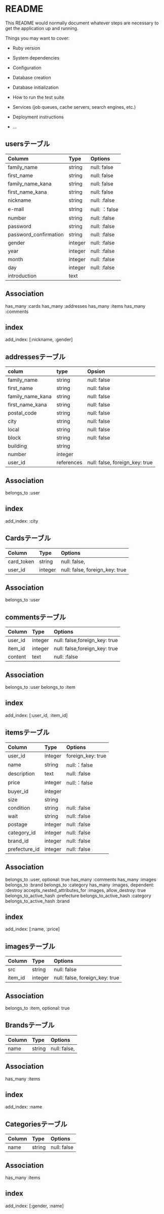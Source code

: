 # README

This README would normally document whatever steps are necessary to get the
application up and running.

Things you may want to cover:

* Ruby version

* System dependencies

* Configuration

* Database creation

* Database initialization

* How to run the test suite

* Services (job queues, cache servers, search engines, etc.)

* Deployment instructions

* ...

## usersテーブル
|Columm|Type|Options|
|:------|:----|:-------|
|family_name|string|null: false|
|first_name|string|null: false|
|family_name_kana|string|null: false|
|first_name_kana|string|null: false|
|nickname|string|null: :false|
|e-mail|string|null: ：false|
|number|string|null: :false|
|password|string|null: :false|
|password_confirmation|string|null: :false|
|gender|integer|null: :false|
|year|integer|null: :false|
|month|integer|null: :false|
|day|integer|null: :false|
|introduction|text||

## Association
has_many :cards
has_many :addresses
has_many :items
has_many :comments


## index
add_index: [:nickname, :gender]




## addressesテーブル
|colum|type|Opsion|
|:------|:----|:-------|
|family_name|string|null: false|
|first_name|string|null: false|
|family_name_kana|string|null: false|
|first_name_kana|string|null: false|
|postal_code|string|null: false|
|city|string|null: false|
|local|string|null: false|
|block|string|null: false|
|building|string||
|number|integer||
|user_id|references|null: false, foreign_key: true|

## Association
belongs_to :user

## index
add_index: :city




## Cardsテーブル
|Column|Type|Options|
|:------|:----|:-------|
|card_token|string|null: false,|
|user_id|integer|null: false, foreign_key: true|

## Association
belongs_to :user




## commentsテーブル
|Column|Type|Options|
|:------|:----|:-------|
|user_id|integer|null: false,foreign_key: true|
|item_id|integer|null: false,foreign_key: true|
|content|text|null: :false|

## Association
belongs_to :user
belongs_to :item

## index
add_index: [:user_id, :item_id]




## itemsテーブル
|Column|Type|Options|
|:------|:----|:-------|
|user_id|integer|foreign_key: true|
|name|string|null:：false|
|description|text|null: :false|
|price|integer|null:：false|
|buyer_id|integer||
|size|string||
|condition|string|null: :false|
|wait|string|null: :false|
|postage|integer|null: :false|
|category_id|integer|null: :false|
|brand_id|integer|null: :false|
|prefecture_id|integer|null: :false|

## Association
belongs_to :user, optional: true
has_many :comments
has_many :images
belongs_to :brand
belongs_to :category
has_many :images, dependent: :destroy
accepts_nested_attributes_for :images, allow_destroy: true
belongs_to_active_hash :prefecture
belongs_to_active_hash :category
belongs_to_active_hash :brand
## index
add_index: [:name, :price]




## imagesテーブル
|Column|Type|Options|
|:------|:----|:-------|
|src|string|null: false|
|item_id|integer|null: false, foreign_key: true|

## Association
belongs_to :item, optional: true




## Brandsテーブル
|Column|Type|Options|
|:------|:----|:-------|
|name|string|null: false,|

## Association
has_many :items

## index
add_index: :name




## Categoriesテーブル
|Column|Type|Options|
|:------|:----|:-------|
|name|string|null: false|

## Association
has_many :items

## index
add_index: [:gender, :name]

